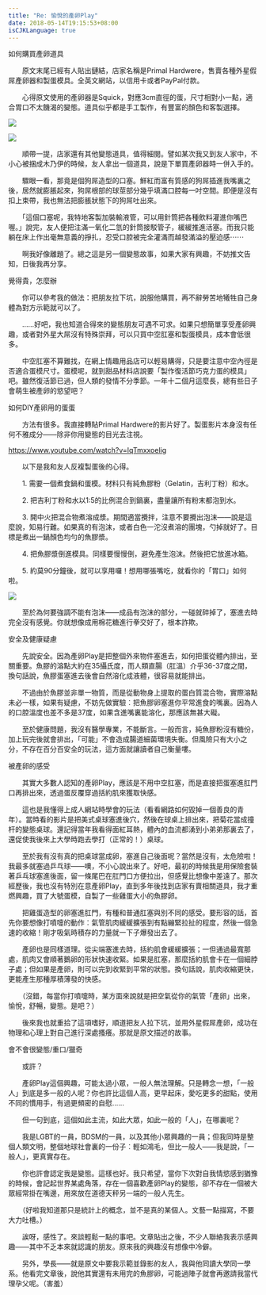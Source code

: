 ```yaml
---
title: "Re: 愉悅的產卵Play"
date: 2018-05-14T19:15:53+08:00
isCJKLanguage: true
---
```


如何購買產卵道具

　　原文末尾已經有人貼出鏈結，店家名稱是Primal Hardwere，售賣各種外星假屌產卵器和製蛋模具。全英文網站，以信用卡或者PayPal付款。

　　心得原文使用的產卵器是Squick，對應3cm直徑的蛋，尺寸相對小一點，適合胃口不太饑渴的變態。道具似乎都是手工製作，有豐富的顏色和客製選擇。

![](https://i.imgur.com/RDfX1yB.jpg)

![](https://i.imgur.com/nYoImU2.jpg)

　　順帶一提，店家還有其他變態道具，值得細閱。譬如某次我又到友人家中，不小心被捆成木乃伊的時候，友人拿出一個道具，說是下單買產卵器時一併入手的。

　　驟眼一看，那竟是個狗屌造型的口塞。鮮紅而富有質感的狗屌插進我嘴裏之後，居然就膨脹起來，狗屌根部的球莖部分幾乎填滿口腔每一吋空間。即便是沒有扣上束帶，我也無法把膨脹狀態下的狗屌吐出來。

　　「這個口塞呢，我特地客製加裝輸液管，可以用針筒把各種飲料灌進你嘴巴喔。」說完，友人便把注滿一氧化二氫的針筒接駁管子，緩緩推進活塞。而我只能躺在床上作出毫無意義的掙扎，忍受口腔被完全灌滿而越發滿溢的壓迫感⋯⋯

　　啊我好像離題了。總之這是另一個變態故事，如果大家有興趣，不妨推文告知，日後我再分享。



覺得貴，怎麼辦

　　你可以參考我的做法：把朋友拉下坑，說服他購買，再不辭勞苦地犧牲自己身體為對方示範就可以了。

　　……好吧，我也知道合得來的變態朋友可遇不可求。如果只想簡單享受產卵興趣，或者對外星大屌沒有特殊崇拜，可以只買中空肛塞和製蛋模具，成本會低很多。

　　中空肛塞不算難找，在網上情趣用品店可以輕易購得，只是要注意中空內徑是否適合蛋模尺寸。蛋模呢，就到甜品材料店說要「製作復活節巧克力蛋的模具」吧。雖然復活節已過，但人類的發情不分季節。一年十二個月這麼長，總有些日子會萌生被產卵的慾望吧？



如何DIY產卵用的蛋蛋

　　方法有很多。我直接轉貼Primal Hardwere的影片好了。製蛋影片本身沒有任何不雅成分——除非你用變態的目光去注視。

https://www.youtube.com/watch?v=IqTmxxoelig

　　以下是我和友人反複製蛋後的心得。

　　1. 需要一個煮食鍋和蛋模。材料只有純魚膠粉（Gelatin，吉利丁粉）和水。

　　2. 把吉利丁粉和水以1:5的比例混合到鍋裏，盡量讓所有粉末都泡到水。

　　3. 開中火把混合物煮溶成漿。期間適當攪拌，注意不要攪出泡沫——說是這麼說，知易行難。如果真的有泡沫，或者白色一沱沒煮溶的團塊，勺掉就好了。目標是煮出一鍋顏色均勻的魚膠漿。

　　4. 把魚膠漿倒進模具。同樣要慢慢倒，避免產生泡沫。然後把它放進冰箱。

　　5. 約莫90分鐘後，就可以享用囉！想用哪張嘴吃，就看你的「胃口」如何啦。

![](https://i.imgur.com/By9oYNx.jpg)

　　至於為何要強調不能有泡沫——成品有泡沫的部分，一碰就碎掉了，塞進去時完全沒有感覺。你就想像成用棉花糖進行拳交好了，根本詐欺。



安全及健康疑慮

　　先說安全。因為產卵Play是把整個外來物件塞進去，如何把蛋從體內排出，至關重要。魚膠的溶點大約在35攝氏度，而人類直腸（肛溫）介乎36-37度之間，換句話說，魚膠蛋塞進去後會自然溶化成液體，很容易就能排出。

　　不過由於魚膠並非單一物質，而是從動物身上提取的蛋白質混合物，實際溶點未必一樣，如果有疑慮，不妨先做實驗︰把魚膠卵塞進你平常進食的嘴裏。因為人的口腔溫度也差不多是37度，如果含進嘴裏能溶化，那應該無甚大礙。

　　至於健康問題，我沒有醫學專業，不能斷言。一般而言，純魚膠粉沒有糖份，加上玩完後就會排出，「可能」不會造成腸道細菌環境失衡。但風險只有大小之分，不存在百分百安全的玩法，這方面就讓讀者自己衡量嘍。



被產卵的感受

　　其實大多數人認知的產卵Play，應該是不用中空肛塞，而是直接把蛋塞進肛門口再排出來，透過蛋反覆穿過括約肌來獲取快感。

　　這也是我懂得上成人網站時學會的玩法（看看網路如何毀掉一個善良的青年）。當時看的影片是把美式桌球塞進後穴，然後在球桌上排出來，把菊花當成撞杆的變態桌球。還記得當年我看得面紅耳熱，體內的血流都湧到小弟弟那裏去了，還促使我後來上大學時跑去學打（正常的！）桌球。

　　至於我有沒有真的把桌球當成卵，塞進自己後面呢？當然是沒有，太危險啦！我最多就塞過乒乓球——噢，不小心說出來了。好吧，最初的時候我是用保險套裝著乒乓球塞進後面，留一條尾巴在肛門口方便拉出，但感覺比想像中差遠了。那次經歷後，我也沒有特別在意產卵Play，直到多年後找到店家有賣相關道具，我才重燃興趣，買了大號蛋模，自製了一些雞蛋大小的魚膠卵。

　　把雞蛋造型的卵塞進肛門，有種和普通肛塞與別不同的感受。要形容的話，首先你要想像打噴嚏的動作︰氣管肌肉緩緩擴張到有點繃緊拉扯的程度，然後一個急速的收縮！剛才吸氣時積存的力量就一下子爆發出去了。

　　產卵也是同樣道理。從尖端塞進去時，括約肌會緩緩擴張；一但通過最寬那處，肌肉又會順著鵝卵的形狀快速收緊。如果是肛塞，那麼括約肌會卡在一個細脖子處；但如果是產卵，則可以完到收緊到平常的狀態。換句話說，肌肉收縮更快，更能產生那種厚積薄發的快感。

　　（沒錯，每當你打噴嚏時，某方面來說就是把空氣從你的氣管「產卵」出來，愉悅，舒暢，變態。是吧？）

　　後來我也就重拾了這項嗜好，順道把友人拉下坑，並用外星假屌產卵，成功在物理和心理上對自己進行深處搔癢。那就是原文描述的故事。



會不會很變態/重口/獵奇

　　或許？

　　產卵Play這個興趣，可能太過小眾，一般人無法理解。只是轉念一想，「一般人」到底是多一般的人呢？你也許比這個人高，更早起床，愛吃更多的甜點，使用不同的慣用手，有過更頻密的自慰……

　　但一句到底，這個如此主流，如此大眾，如此一般的「人」，在哪裏呢？

　　我是LGBT的一員，BDSM的一員，以及其他小眾興趣的一員；但我同時是整個人類文明，整個地球社會裏的一份子︰輕如鴻毛，但比一般人——我是說，「一般人」，更真實存在。

　　你也許會認定我是變態。這樣也好。我只希望，當你下次對自我情慾感到猶豫的時候，會記起世界某處角落，存在一個喜歡產卵Play的變態，卻不存在一個被大眾經常掛在嘴邊，用來放在道德天秤另一端的一般人先生。

　　（好啦我知道那只是統計上的概念，並不是真的某個人。文藝一點描寫，不要大力吐槽。）

　　誒呀，感性了。來談輕鬆一點的事吧。文章貼出之後，不少人聯絡我表示感興趣——其中不乏本來就認識的朋友。原來我的興趣沒有想像中冷僻。

　　另外，學長——就是原文中要我示範並錄影的友人，我與他同讀大學同一學系。他看完文章後，說他其實還有未用完的魚膠卵，可能過陣子就會再邀請我當代理孕父呢。（害羞）
